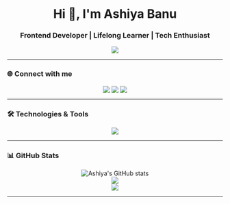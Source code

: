 <h1 align="center">Hi 👋, I'm Ashiya Banu</h1>
<h3 align="center">Frontend Developer | Lifelong Learner | Tech Enthusiast</h3>

<p align="center">
  <img src="https://readme-typing-svg.demolab.com/?lines=React%20Developer;JavaScript%20Fan;Always%20learning%20new%20things!" />
</p>

---

### 🌐 Connect with me

<p align="center">
  <a href="https://www.linkedin.com/in/ashiya-amanulla/" target="_blank"><img align="center" src="https://skillicons.dev/icons?i=linkedin" /></a>
  <a href="mailto:ashiya1005@example.com" target="_blank"><img align="center" src="https://skillicons.dev/icons?i=gmail" /></a>
  <a href="https://ashiyaman.vercel.app/" target="_blank"><img align="center" src="https://skillicons.dev/icons?i=webflow" /></a>
</p>

---

### 🛠️ Technologies & Tools

<p align="center">
  <img src="https://skillicons.dev/icons?i=html,css,js,react,redux,github,mongodb,postman,vscode,express,nodejs" />
</p>

---

### 📊 GitHub Stats

<p align="center">
  <img src="https://github-readme-stats.vercel.app/api?username=ashiyaman&show_icons=true&theme=radical" alt="Ashiya's GitHub stats" />
  <br />
  <img src="https://github-readme-streak-stats.herokuapp.com/?user=ashiyaman&theme=radical" />
  <br />
  <img src="https://github-readme-stats.vercel.app/api/top-langs/?username=ashiyaman&layout=compact&theme=radical" />
</p>

---



